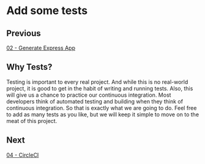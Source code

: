 # Add some tests

## Previous

[02 - Generate Express App](https://github.com/full-stack-hackers/digoc-cicd-node/blob/02-express/GUIDE.md)

## Why Tests?

Testing is important to every real project. And while this is no real-world project, it is good to get in the habit of writing and running tests. Also, this will give us a chance to practice
our continuous integration. Most developers think of automated testing and building when they think of continuous integration. So that is exactly what we are going to do. Feel free to add 
as many tests as you like, but we will keep it simple to move on to the meat of this project.

## 

## Next

[04 - CircleCI](https://github.com/full-stack-hackers/digoc-cicd-node/blob/04-circleci/GUIDE.md)
